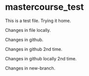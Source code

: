 # mastercourse_test
This is a test file. Trying it home.


Changes in file locally.

Changes in github.

Changes in github 2nd time.

Changes in github locally 2nd time.

Changes in new-branch.